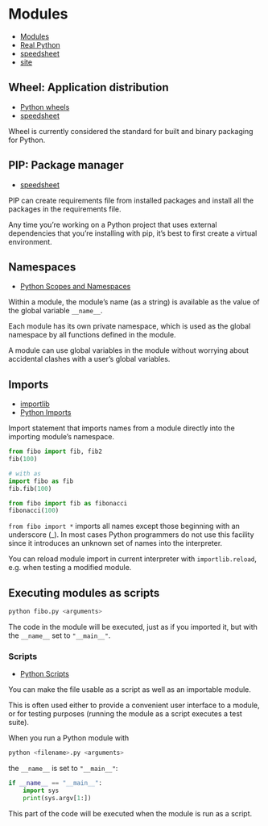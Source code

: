 # Modules

- [Modules](https://docs.python.org/3/tutorial/modules.html#packages)
- [Real Python](https://realpython.com/python-modules-packages/)
- [speedsheet](https://speedsheet.io/s/python?q=modules#w9zp)
- [site](https://docs.python.org/3/library/site.html#module-site)

## Wheel: Application distribution

- [Python wheels](https://realpython.com/python-wheels/)
- [speedsheet](https://speedsheet.io/s/python#Th7c)

Wheel is currently considered the standard for built and binary packaging for Python.

## PIP: Package manager

- [speedsheet](https://speedsheet.io/s/python?select=aTYy)

PIP can create requirements file from installed packages and install all the packages in the requirements file.

Any time you’re working on a Python project that uses external dependencies that you’re installing with pip, it’s best to first create a virtual environment.

## Namespaces

- [Python Scopes and Namespaces](https://docs.python.org/3/tutorial/classes.html#tut-scopes)

Within a module, the module’s name (as a string) is available as the value of the global variable `__name__`.

Each module has its own private namespace, which is used as the global namespace by all functions defined in the module.

A module can use global variables in the module without worrying about accidental clashes with a user’s global variables.

## Imports

- [importlib](https://docs.python.org/3/library/importlib.html#importlib.reload)
- [Python Imports](https://docs.python.org/3/reference/import.html)

Import statement that imports names from a module directly into the importing module’s namespace.

```python
from fibo import fib, fib2
fib(100)

# with as
import fibo as fib
fib.fib(100)

from fibo import fib as fibonacci
fibonacci(100)
```

`from fibo import *` imports all names except those beginning with an underscore (\_).
In most cases Python programmers do not use this facility since it introduces an unknown set of names into the interpreter.

You can reload module import in current interpreter with `importlib.reload`, e.g. when testing a modified module.

## Executing modules as scripts

```python
python fibo.py <arguments>
```

The code in the module will be executed, just as if you imported it, but with the `__name__` set to `"__main__"`.

### Scripts

- [Python Scripts](https://docs.python.org/3/tutorial/modules.html#executing-modules-as-scripts)

You can make the file usable as a script as well as an importable module.

This is often used either to provide a convenient user interface to a module, or for testing purposes (running the module as a script executes a test suite).

When you run a Python module with

```python
python <filename>.py <arguments>
```

the `__name__` is set to `"__main__"`:

```python
if __name__ == "__main__":
    import sys
    print(sys.argv[1:])
```

This part of the code will be executed when the module is run as a script.
